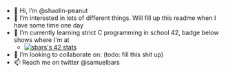 - 👋 Hi, I’m @shaolin-peanut
- 👀 I’m interested in lots of different things. Will fill up this readme when I have some time one day
- 🌱 I’m currently learning strict C programming in school 42, badge below shows where I'm at
  - [![sbars's 42 stats](https://badge42.vercel.app/api/v2/cl1yzv2a0004009ktxup1wxxg/stats?cursusId=21&coalitionId=193)](https://github.com/JaeSeoKim/badge42)
- 💞️ I’m looking to collaborate on: (todo: fill this shit up)
- 📫 Reach me on twitter @samuelbars
